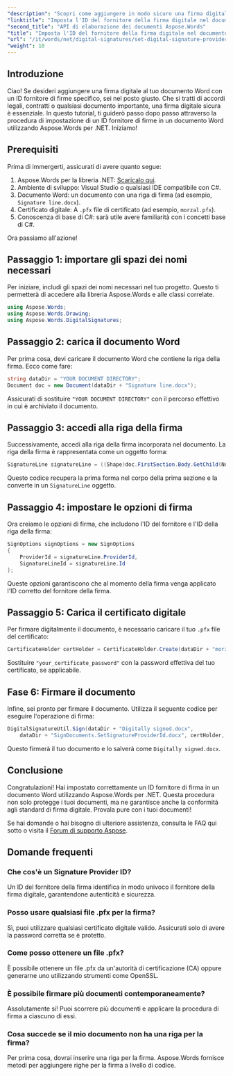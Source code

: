 ```yaml
---
"description": "Scopri come aggiungere in modo sicuro una firma digitale ai tuoi documenti Word con un ID provider di firme specifico utilizzando Aspose.Words per .NET."
"linktitle": "Imposta l'ID del fornitore della firma digitale nel documento Word"
"second_title": "API di elaborazione dei documenti Aspose.Words"
"title": "Imposta l'ID del fornitore della firma digitale nel documento Word"
"url": "/it/words/net/digital-signatures/set-digital-signature-provider-id/"
"weight": 10
---
```


## Introduzione

Ciao! Se desideri aggiungere una firma digitale al tuo documento Word con un ID fornitore di firme specifico, sei nel posto giusto. Che si tratti di accordi legali, contratti o qualsiasi documento importante, una firma digitale sicura è essenziale. In questo tutorial, ti guiderò passo dopo passo attraverso la procedura di impostazione di un ID fornitore di firme in un documento Word utilizzando Aspose.Words per .NET. Iniziamo!

## Prerequisiti

Prima di immergerti, assicurati di avere quanto segue:

1. Aspose.Words per la libreria .NET: [Scaricalo qui](https://releases.aspose.com/words/net/).
2. Ambiente di sviluppo: Visual Studio o qualsiasi IDE compatibile con C#.
3. Documento Word: un documento con una riga di firma (ad esempio, `Signature line.docx`).
4. Certificato digitale: A `.pfx` file di certificato (ad esempio, `morzal.pfx`).
5. Conoscenza di base di C#: sarà utile avere familiarità con i concetti base di C#.

Ora passiamo all'azione!

## Passaggio 1: importare gli spazi dei nomi necessari

Per iniziare, includi gli spazi dei nomi necessari nel tuo progetto. Questo ti permetterà di accedere alla libreria Aspose.Words e alle classi correlate.

```csharp
using Aspose.Words;
using Aspose.Words.Drawing;
using Aspose.Words.DigitalSignatures;
```

## Passaggio 2: carica il documento Word

Per prima cosa, devi caricare il documento Word che contiene la riga della firma. Ecco come fare:

```csharp
string dataDir = "YOUR DOCUMENT DIRECTORY";
Document doc = new Document(dataDir + "Signature line.docx");
```

Assicurati di sostituire `"YOUR DOCUMENT DIRECTORY"` con il percorso effettivo in cui è archiviato il documento.

## Passaggio 3: accedi alla riga della firma

Successivamente, accedi alla riga della firma incorporata nel documento. La riga della firma è rappresentata come un oggetto forma:

```csharp
SignatureLine signatureLine = ((Shape)doc.FirstSection.Body.GetChild(NodeType.Shape, 0, true)).SignatureLine;
```

Questo codice recupera la prima forma nel corpo della prima sezione e la converte in un `SignatureLine` oggetto.

## Passaggio 4: impostare le opzioni di firma

Ora creiamo le opzioni di firma, che includono l'ID del fornitore e l'ID della riga della firma:

```csharp
SignOptions signOptions = new SignOptions
{
    ProviderId = signatureLine.ProviderId,
    SignatureLineId = signatureLine.Id
};
```

Queste opzioni garantiscono che al momento della firma venga applicato l'ID corretto del fornitore della firma.

## Passaggio 5: Carica il certificato digitale

Per firmare digitalmente il documento, è necessario caricare il tuo `.pfx` file del certificato:

```csharp
CertificateHolder certHolder = CertificateHolder.Create(dataDir + "morzal.pfx", "your_certificate_password");
```

Sostituire `"your_certificate_password"` con la password effettiva del tuo certificato, se applicabile.

## Fase 6: Firmare il documento

Infine, sei pronto per firmare il documento. Utilizza il seguente codice per eseguire l'operazione di firma:

```csharp
DigitalSignatureUtil.Sign(dataDir + "Digitally signed.docx",
    dataDir + "SignDocuments.SetSignatureProviderId.docx", certHolder, signOptions);
```

Questo firmerà il tuo documento e lo salverà come `Digitally signed.docx`.

## Conclusione

Congratulazioni! Hai impostato correttamente un ID fornitore di firma in un documento Word utilizzando Aspose.Words per .NET. Questa procedura non solo protegge i tuoi documenti, ma ne garantisce anche la conformità agli standard di firma digitale. Provala pure con i tuoi documenti!

Se hai domande o hai bisogno di ulteriore assistenza, consulta le FAQ qui sotto o visita il [Forum di supporto Aspose](https://forum.aspose.com/c/words/8).

## Domande frequenti

### Che cos'è un Signature Provider ID?

Un ID del fornitore della firma identifica in modo univoco il fornitore della firma digitale, garantendone autenticità e sicurezza.

### Posso usare qualsiasi file .pfx per la firma?

Sì, puoi utilizzare qualsiasi certificato digitale valido. Assicurati solo di avere la password corretta se è protetto.

### Come posso ottenere un file .pfx?

È possibile ottenere un file .pfx da un'autorità di certificazione (CA) oppure generarne uno utilizzando strumenti come OpenSSL.

### È possibile firmare più documenti contemporaneamente?

Assolutamente sì! Puoi scorrere più documenti e applicare la procedura di firma a ciascuno di essi.

### Cosa succede se il mio documento non ha una riga per la firma?

Per prima cosa, dovrai inserire una riga per la firma. Aspose.Words fornisce metodi per aggiungere righe per la firma a livello di codice.